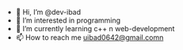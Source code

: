 - 👋 Hi, I’m @dev-ibad
- 👀 I’m interested in programming
- 🌱 I’m currently learning c++ n web-development
- 📫 How to reach me uibad0642@gmail.comn

<!---
dev-ibad/dev-ibad is a ✨ special ✨ repository because its `README.md` (this file) appears on your GitHub profile.
You can click the Preview link to take a look at your changes.
--->
